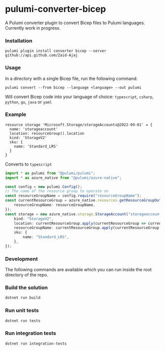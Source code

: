 # pulumi-converter-bicep

A Pulumi converter plugin to convert Bicep files to Pulumi languages. Currently work in progress.

### Installation

```
pulumi plugin install converter bicep --server github://api.github.com/Zaid-Ajaj
```

### Usage
In a directory with a single Bicep file, run the following command:
```
pulumi convert --from bicep --language <language> --out pulumi
```
Will convert Bicep code into your language of choice: `typescript`, `csharp`, `python`, `go`, `java` or `yaml`

### Example
```bicep
resource storage 'Microsoft.Storage/storageAccounts@2022-09-01' = {
  name: 'storageaccount'
  location: resourceGroup().location
  kind: 'StorageV2'
  sku: {
    name: 'Standard_LRS'
  }
}
```
Converts to `typescript`
```typescript
import * as pulumi from "@pulumi/pulumi";
import * as azure_native from "@pulumi/azure-native";

const config = new pulumi.Config();
// The name of the resource group to operate on
const resourceGroupName = config.require("resourceGroupName");
const currentResourceGroup = azure_native.resources.getResourceGroupOutput({
    resourceGroupName: resourceGroupName,
});
const storage = new azure_native.storage.StorageAccount("storageaccount", {
    kind: "StorageV2",
    location: currentResourceGroup.apply(currentResourceGroup => currentResourceGroup.location),
    resourceGroupName: currentResourceGroup.apply(currentResourceGroup => currentResourceGroup.name),
    sku: {
        name: "Standard_LRS",
    },
});

```

### Development

The following commands are available which you can run inside the root directory of the repo.

### Build the solution

```bash
dotnet run build 
```

### Run unit tests
```bash
dotnet run tests
```

### Run integration tests
```bash
dotnet run integration-tests
```